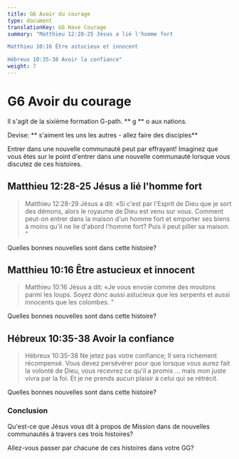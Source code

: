 ```yaml
---
title: G6 Avoir du courage
type: document
translationKey: G6 Have Courage
summary: "Matthieu 12:28-25 Jésus a lié l'homme fort	

Matthieu 10:16 Être astucieux et innocent	

Hébreux 10:35-38 Avoir la confiance"
weight: 7
---
```

# G6 Avoir du courage

Il s'agit de la sixième formation G-path. ** g ** o aux nations.

Devise: ** s'aiment les uns les autres - allez faire des disciples**

Entrer dans une nouvelle communauté peut par effrayant! Imaginez que vous êtes sur le point d'entrer dans une nouvelle communauté lorsque vous discutez de ces histoires.

## Matthieu 12:28-25 Jésus a lié l'homme fort

>   Matthieu 12:28-29 Jésus a dit: «Si c'est par l'Esprit de Dieu que je sort des démons, alors le royaume de Dieu est venu sur vous. Comment peut-on entrer dans la maison d'un homme fort et emporter ses biens à moins qu'il ne lie d'abord l'homme fort? Puis il peut piller sa maison. "

Quelles bonnes nouvelles sont dans cette histoire?

## Matthieu 10:16 Être astucieux et innocent

>   Matthieu 10:16 Jésus a dit: «Je vous envoie comme des moutons parmi les loups. Soyez donc aussi astucieux que les serpents et aussi innocents que les colombes. "

Quelles bonnes nouvelles sont dans cette histoire?

## Hébreux 10:35-38 Avoir la confiance

>   Hébreux 10:35-38 Ne jetez pas votre confiance; Il sera richement récompensé. Vous devez persévérer pour que lorsque vous aurez fait la volonté de Dieu, vous recevrez ce qu'il a promis ... mais mon juste vivra par la foi. Et je ne prends aucun plaisir à celui qui se rétrécit.

Quelles bonnes nouvelles sont dans cette histoire?

### Conclusion

Qu'est-ce que Jésus vous dit à propos de Mission dans de nouvelles communautés à travers ces trois histoires?

Allez-vous passer par chacune de ces histoires dans votre GG?

